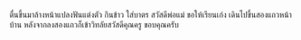 ตื่นขึ้นมาล้างหน้าแปลงฟันแต่งตัว กินข้าว ใส่บาตร สวัสดีพ่อแม่ ขอให้เรียนเก่ง
เดินไปขึ้นสองแถวหน้าบ้าน หลังจากลงสองแถวก็เข้าวิทลัยสวัสดีคุณครู ขอบคุณครับ
